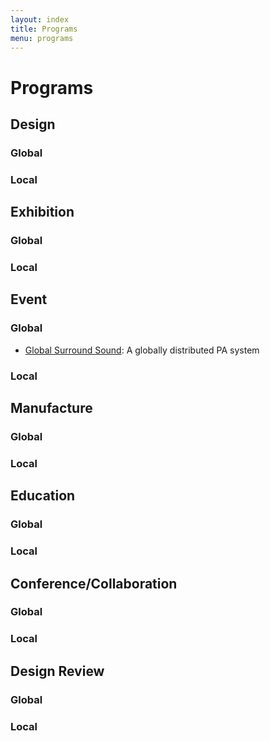 ```yaml
---
layout: index
title: Programs
menu: programs
---
```

# Programs

## Design

### Global

### Local




## Exhibition

### Global

### Local




## Event

### Global

*	[Global Surround Sound](/programs/global-surround-sound/scenario.html): A globally distributed PA system

### Local




## Manufacture

### Global

### Local




## Education

### Global

### Local



## Conference/Collaboration

### Global

### Local




## Design Review

### Global

### Local


